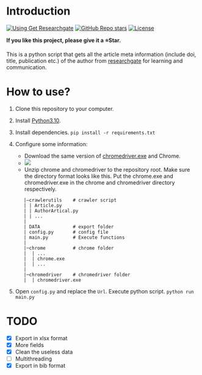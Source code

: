 # Introduction
[![Using Get Researchgate](https://img.shields.io/badge/Using-Get%20Researchergate-blue?style=flat-round&logo=github)](https://github.com/leitaosha/get-researchergate)
[![GitHub Repo stars](https://img.shields.io/github/stars/leitaosha/get-researchergate?label=⭐get-researchergate)](https://github.com/leitaosha/get-researchergate)
[![License](https://img.shields.io/github/license/leitaosha/get-researchergate)](https://github.com/leitaosha/get-researchergate/LICENSE)

[//]: # (![Downloads latest release]&#40;https://img.shields.io/github/downloads/leitaosha/get-researchergate/total?color=yellow&#41;)

**If you like this project, please give it a ⭐Star.**

This is a python script that gets all the article meta information (include doi, title, publication etc.) of the author from [researchgate](https://www.researchgate.net/) for learning and communication.

# How to use?

1. Clone this repository to your computer.
2. Install [Python3.10](https://www.python.org/downloads/windows/). 
3. Install dependencies. ```pip install -r requirements.txt```
4. Configure some information:
   - Download the same version of [chromedriver.exe](https://googlechromelabs.github.io/chrome-for-testing/#stable) and Chrome. 
   - ![](https://s2.loli.net/2023/10/31/Fnw8gtUYmyM9JDv.png)
   - Unzip chrome and chromedriver to the repository root. Make sure the directory format looks like this. Put the chrome.exe and chromedriver.exe in the chrome and chromedriver directory respectively.
   ```text
      |—crawlerutils    # crawler script
      | | Article.py
      | | AuthorArtical.py
      | | ...
      |
      | DATA            # export folder
      | config.py       # config file
      | main.py         # Execute functions
      |
      |─chrome          # chrome folder
      |  | ...
      |  | chrome.exe
      |  | ...
      |
      |─chromedriver    # chromedriver folder
      |  | chromedriver.exe
   ```

5. Open `config.py` and replace the `Url`. Execute python script. `python run main.py`

# TODO

- [x] Export in xlsx format
- [x] More fields
- [x] Clean the useless data
- [ ] Multithreading
- [x] Export in bib format
